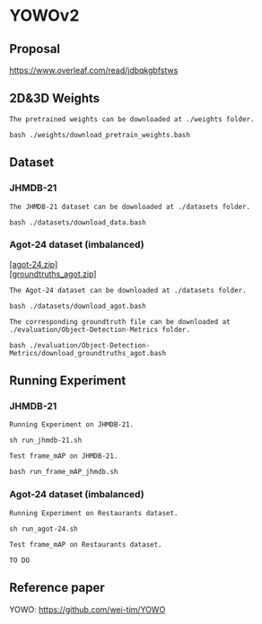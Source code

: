 # YOWOv2

## Proposal 
https://www.overleaf.com/read/jdbqkgbfstws

## 2D&3D Weights
```
The pretrained weights can be downloaded at ./weights folder.

bash ./weights/download_pretrain_weights.bash
```

## Dataset 
### JHMDB-21

```
The JHMDB-21 dataset can be downloaded at ./datasets folder.

bash ./datasets/download_data.bash
```

### Agot-24 dataset (imbalanced)

[[agot-24.zip]](https://drive.google.com/file/d/1xvO5qLBm3Ut0T46R16Cp3wP7I1wHOn4z/view?usp=sharing)  
[[groundtruths_agot.zip]](https://drive.google.com/file/d/1Xwxj9rQClc2yVACrsDzttT9ZuLqjS53L/view?usp=sharing)

```
The Agot-24 dataset can be downloaded at ./datasets folder.

bash ./datasets/download_agot.bash

The corresponding groundtruth file can be downloaded at ./evaluation/Object-Detection-Metrics folder.

bash ./evaluation/Object-Detection-Metrics/download_groundtruths_agot.bash
```

## Running Experiment
### JHMDB-21
```
Running Experiment on JHMDB-21.

sh run_jhmdb-21.sh
``` 

```
Test frame_mAP on JHMDB-21.

bash run_frame_mAP_jhmdb.sh
``` 

### Agot-24 dataset (imbalanced)
```
Running Experiment on Restaurants dataset.

sh run_agot-24.sh
```

```
Test frame_mAP on Restaurants dataset.

TO DO
``` 

## Reference paper

YOWO: https://github.com/wei-tim/YOWO
